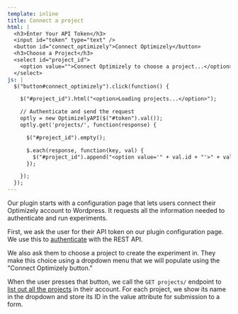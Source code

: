 ```yaml
---
template: inline
title: Connect a project
html: |
  <h3>Enter Your API Token</h3>
  <input id="token" type="text" />
  <button id="connect_optimizely">Connect Optimizely</button>
  <h3>Choose a Project</h3>
  <select id="project_id">
    <option value="">Connect Optimizely to choose a project...</option>
  </select>
js: |
  $("button#connect_optimizely").click(function() {

    $("#project_id").html("<option>Loading projects...</option>");

    // Authenticate and send the request
    optly = new OptimizelyAPI($("#token").val());
    optly.get('projects/', function(response) {

      $("#project_id").empty();

      $.each(response, function(key, val) {
        $("#project_id").append("<option value='" + val.id + "'>" + val.project_name + "</option>");
      });

    });
  });
---
```


Our plugin starts with a configuration page that lets users connect their Optimizely account to Wordpress. It requests all the information needed to authenticate and run experiments.

First, we ask the user for their API token on our plugin configuration page. We use this to [authenticate]({{site.paths.rest}}#authentication) with the REST API.

We also ask them to choose a project to create the experiment in. They make this choice using a dropdown menu that we will populate using the "Connect Optimizely button."

When the user presses that button, we call the `GET projects/` endpoint to [list out all the projects]({{site.paths.rest}}#list-projects) in their account. For each project, we show its name in the dropdown and store its ID in the value attribute for submission to a form.
